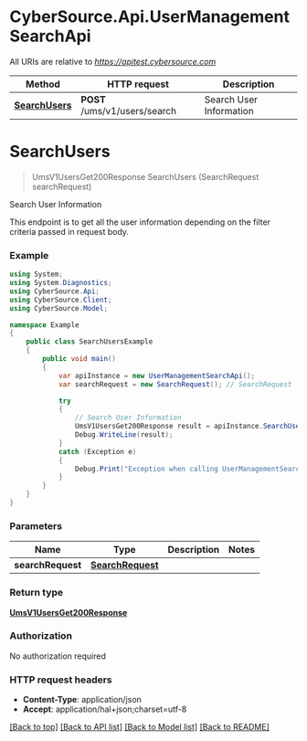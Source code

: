 # CyberSource.Api.UserManagementSearchApi

All URIs are relative to *https://apitest.cybersource.com*

Method | HTTP request | Description
------------- | ------------- | -------------
[**SearchUsers**](UserManagementSearchApi.md#searchusers) | **POST** /ums/v1/users/search | Search User Information


<a name="searchusers"></a>
# **SearchUsers**
> UmsV1UsersGet200Response SearchUsers (SearchRequest searchRequest)

Search User Information

This endpoint is to get all the user information depending on the filter criteria passed in request body.

### Example
```csharp
using System;
using System.Diagnostics;
using CyberSource.Api;
using CyberSource.Client;
using CyberSource.Model;

namespace Example
{
    public class SearchUsersExample
    {
        public void main()
        {
            var apiInstance = new UserManagementSearchApi();
            var searchRequest = new SearchRequest(); // SearchRequest | 

            try
            {
                // Search User Information
                UmsV1UsersGet200Response result = apiInstance.SearchUsers(searchRequest);
                Debug.WriteLine(result);
            }
            catch (Exception e)
            {
                Debug.Print("Exception when calling UserManagementSearchApi.SearchUsers: " + e.Message );
            }
        }
    }
}
```

### Parameters

Name | Type | Description  | Notes
------------- | ------------- | ------------- | -------------
 **searchRequest** | [**SearchRequest**](SearchRequest.md)|  | 

### Return type

[**UmsV1UsersGet200Response**](UmsV1UsersGet200Response.md)

### Authorization

No authorization required

### HTTP request headers

 - **Content-Type**: application/json
 - **Accept**: application/hal+json;charset=utf-8

[[Back to top]](#) [[Back to API list]](../README.md#documentation-for-api-endpoints) [[Back to Model list]](../README.md#documentation-for-models) [[Back to README]](../README.md)

